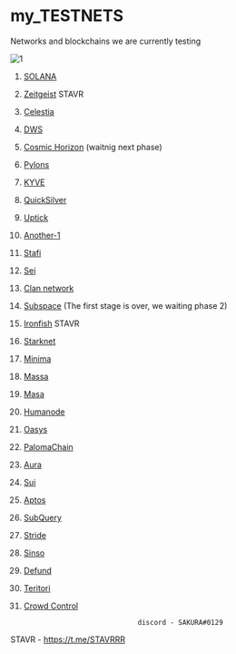 # my_TESTNETS
Networks and blockchains we are currently testing


![1](https://user-images.githubusercontent.com/44331529/171047163-1b64412a-a60c-4e6a-9a97-e036dfcf8be5.png)



1. [SOLANA](https://www.validators.app/?q=9GMmVYJBw5Cj58P8QtXtesyQUtA9GyecPb6kCki7QSo5&network=testnet&order=&refresh=&commit=Search)
2. [Zeitgeist](https://telemetry.polkadot.io/#list/0xb90cd3a37b4793c6494b78962986f4f6ed3ec2eda91a6b84fd8457d24f606b9c) STAVR
3. [Celestia](https://celestia.explorers.guru/validator/celestiavaloper1lv6254w0xz7t3qsgsueag7eexrdj9rpwg5uyer)
4. [DWS](https://dws.explorers.guru/validator/dewebvaloper12wjeysnjx264gs264q4sp5khsffpewpassjplh)
5. [Cosmic Horizon](https://coho.explorers.guru/validator/cohovaloper1mrr2tj92fqv0wgzlhwyet8e23l84h0u0hrr4tj) (waitnig next phase)
6. [Pylons](https://pylons.explorers.guru/validator/pylovaloper16sttxsupvxyv8g2m8xejntxw4eukqqt77tflhh)
7. [KYVE](https://kyve.explorers.guru/validator/kyvevaloper162ydfdt3j34cx9ndrajfsjxcf5e2hfuxjm49rd)
8. [QuickSilver](https://quicksilver.explorers.guru/validator/quickvaloper10hmn0sc656hd9du5483rkeelu9r7lkusu0yay8)
9. [Uptick](https://explorer.testnet.uptick.network/uptick-network-testnet/staking/uptickvaloper1n9urj4d6mngtuhpfysdxu7nq72e8830wkx5mug)
10. [Another-1](https://test-anone.zenscan.io/validator.php?addr=onevaloper13nlxz82s78xkf803ygc4yclg9cc6we6aw60079)
11. [Stafi](https://testnet-explorer.stafihub.io/stafi-hub-testnet/staking/stafivaloper1auwyy6qm6slxfg5uy7cl5th9s8juapnv6rap32)
12. [Sei](https://sei.explorers.guru/validator/seivaloper1kxnf4n0yjjyhjx0n7mkwzkx68agjt0m3gu97uh)
13. [Clan network](https://testnet.explorer.testnet.run/Clan%20Network/staking/clanvaloper1hzln3x9ve6s23ga7vtvrtfkxd2ac9duqf3e3ct)
14. [Subspace](https://telemetry.subspace.network/#list/0x9ee86eefc3cc61c71a7751bba7f25e442da2512f408e6286153b3ccc055dccf0) (The first stage is over, we waiting phase 2)
15. [Ironfish](https://testnet.ironfish.network/leaderboard) STAVR
16. [Starknet](https://discord.com/channels/793094838509764618/956557041336455290/980346285309710367)
17. [Minima](https://github.com/obajay/my_TESTNETS/blob/main/README.md)
18. [Massa](https://github.com/obajay/my_TESTNETS/blob/main/README.md)
19. [Masa](https://github.com/obajay/my_TESTNETS/blob/main/README.md)
20. [Humanode](https://github.com/obajay/my_TESTNETS/blob/main/README.md)
21. [Oasys](https://github.com/obajay/my_TESTNETS/blob/main/README.md)
22. [PalomaChain](https://paloma.explorers.guru/validator/palomavaloper14adf9qvjud980swgsjafmtx8d4js7njs2ffgkd)
23. [Aura](https://euphoria.aurascan.io/validators/auravaloper1f4p75whmt2my5y0xs5zdzwvrzzf0e2jputw2my)
24. [Sui](https://github.com/obajay/my_TESTNETS/blob/main/README.md)
25. [Aptos](https://github.com/obajay/my_TESTNETS/blob/main/README.md)
26. [SubQuery](https://github.com/obajay/my_TESTNETS/blob/main/README.md)
27. [Stride](https://poolparty.stride.zone/STRIDE/staking/stridevaloper1n94ndmxqf7vke553lr3ewwt4edtc4g6mdyx9qn)
28. [Sinso](https://testnet.whitelist.vip/)
29. [Defund](https://defund.explorers.guru/validator/defundvaloper14wa33x0sssc6et3e2js08fhxe75evcpdalpe5z)
30. [Teritori](https://explorer.ericet.xyz/teritori/staking/torivaloper1qttw95d6xk0nhk3mc63ueg29xap4msu3xndcnn)
31. [Crowd Control](https://explorer.theamsolutions.info/Cardchain/staking/ccvaloper14va4c3sfpxyapjjgl9mguwr82zc6v4f4957a9c)

                                    discord - SAKURA#0129

  STAVR - https://t.me/STAVRRR



